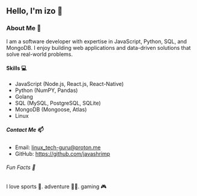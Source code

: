 ## Hello, I'm izo 👋

### About Me 🚀
I am a software developer with expertise in JavaScript, Python, SQL, and MongoDB. I enjoy building web applications and data-driven solutions that solve real-world problems.

#### Skills 💻
+ JavaScript (Node.js, React.js, React-Native)
+ Python (NumPY, Pandas)
+ Golang
+ SQL (MySQL, PostgreSQL, SQLite)
+ MongoDB (Mongoose, Atlas)
+ Linux

##### Contact Me 📫
+ Email: linux_tech-guru@proton.me
+ GitHub: https://github.com/javashrimp

###### Fun Facts 🔆
I love sports 🏈. adventure 🏄‍♂️. gaming 🎮
